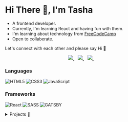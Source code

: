 # Hi There 👋, I'm Tasha

- A frontend developer. 
- Currently, I'm learning React and having fun with them. 
- I'm learning about technology from [FreeCodeCamp](https://www.freecodecamp.org/) 
- Open to collaberate.

Let's connect with each other and please say Hi 👋 
  
<p align="center">
  <a href="mailto:tashadifa@gmail.com">
    <img src="https://img.shields.io/badge/Gmail-D14836?style=for-the-badge&logo=gmail&logoColor=white" />
  </a>&nbsp;&nbsp;
   <a href="https://www.linkedin.com/in/tashasyarifah/">
    <img src="https://img.shields.io/badge/linkedin-%230077B5.svg?&style=for-the-badge&logo=linkedin&logoColor=white" />
  </a>&nbsp;&nbsp;
  <a href="https://www.twitter.com/tashasyarifah_/">
    <img src="https://img.shields.io/badge/Twitter-1DA1F2?style=for-the-badge&logo=twitter&logoColor=white" />
  </a>&nbsp;&nbsp;
</p>



### Languages
![HTML5](https://img.shields.io/badge/HTML5-E34F26?style=for-the-badge&logo=html5&logoColor=white)
![CSS3](https://img.shields.io/badge/CSS3-1572B6?style=for-the-badge&logo=css3&logoColor=white)
![JavaScript](https://img.shields.io/badge/JavaScript-323330?style=for-the-badge&logo=javascript&logoColor=F7DF1E)

### Frameworks
![React](https://img.shields.io/badge/React-20232A?style=for-the-badge&logo=react&logoColor=61DAFB)
![SASS](https://img.shields.io/badge/Sass-CC6699?style=for-the-badge&logo=sass&logoColor=white)
![GATSBY](https://img.shields.io/badge/Gatsby-663399?style=for-the-badge&logo=gatsby&logoColor=white)

<details>
  <summary>Projects 💎</summary>
  
  ### Digital Business Card [Live Site](https://digital-business-card-tashasyarifah.vercel.app/) | [Repo](https://github.com/tashasyarifah/digital-business-card)
  - Used HTML, CSS, Module.css, and JSX
  - Learned on how components works on React
  - Accessible on mobile too
  
  ### Sign Form [Live Site](https://signup-form-ruby.vercel.app/) | [Repo](https://github.com/tashasyarifah/signup-form)
  - Build with HTML5, CSS3, JavaScript
  - Used ARIA to be more accessible for all users whether using Screen Reader
  - Created a custom control to validate username and password
  - Helped the users by giving a guidance when filling the form
  - Accessible on mobile phone
  
  ### Insure Landing Page [Live Site](https://insure-landing-page-tash2020.vercel.app/) | [Repo](https://github.com/tashasyarifah/Insure-landing-page)
  - Build with HTML5, CSS3, JavaScript and SASS
  - Created a landing page that applying WCAG3
  - Accessible on mobile phone
  
</details>
<!--
**tashasyarifah/tashasyarifah** is a ✨ _special_ ✨ repository because its `README.md` (this file) appears on your GitHub profile.

Here are some ideas to get you started:
- 💬 Ask me about 
- ⚡ Fun fact: ...
- 🔭 I’m currently working on creating my website
- 🌱 I’m currently learning JavaScript and React
- 👯 I’m looking to collaborate on Frontend developer
- 🤔 I’m looking for help with JavaScript and React
- 😄 Pronouns: She/Her
- 📫 How to reach me: [Twitter](https://twitter.com/tashasyarifah_)
-->







